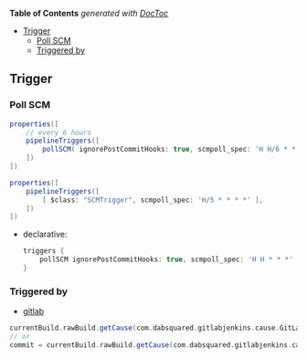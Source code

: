 <!-- START doctoc generated TOC please keep comment here to allow auto update -->
<!-- DON'T EDIT THIS SECTION, INSTEAD RE-RUN doctoc TO UPDATE -->
**Table of Contents**  *generated with [DocToc](https://github.com/thlorenz/doctoc)*

- [Trigger](#trigger)
  - [Poll SCM](#poll-scm)
  - [Triggered by](#triggered-by)

<!-- END doctoc generated TOC please keep comment here to allow auto update -->

## Trigger

### Poll SCM
```groovy
properties([
    // every 6 hours
    pipelineTriggers([
        pollSCM( ignorePostCommitHooks: true, scmpoll_spec: 'H H/6 * * *' )
    ])
])
```

```groovy
properties([
    pipelineTriggers([
        [ $class: "SCMTrigger", scmpoll_spec: 'H/5 * * * *' ],
    ])
])
```

- declarative:

    ```groovy
    triggers {
        pollSCM ignorePostCommitHooks: true, scmpoll_spec: 'H H * * *'
    }
    ```

### Triggered by

- [gitlab](https://stackoverflow.com/a/55366682/2940319)
```groovy
currentBuild.rawBuild.getCause(com.dabsquared.gitlabjenkins.cause.GitLabWebHookCause).getData()
// or
commit = currentBuild.rawBuild.getCause(com.dabsquared.gitlabjenkins.cause.GitLabWebHookCause).getData().getLastCommit()
```
